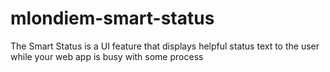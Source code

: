 # mlondiem-smart-status
The Smart Status is a UI feature that displays helpful status text to the user while your web app is busy with some process
